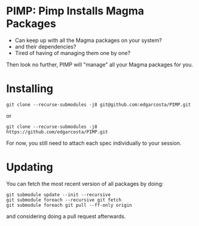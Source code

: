 # PIMP: Pimp Installs Magma Packages

- Can keep up with all the Magma packages on your system?
- and their dependencies?
- Tired of having of managing them one by one?

Then look no further, PIMP will "manage" all your Magma packages for you.

# Installing


```
git clone --recurse-submodules -j8 git@github.com:edgarcosta/PIMP.git
```
or
```
git clone --recurse-submodules -j8 https://github.com/edgarcosta/PIMP.git
```

For now, you still need to attach each spec individually to your session. 



# Updating

You can fetch the most recent version of all packages by doing:
```
git submodule update --init --recursive
git submodule foreach --recursive git fetch
git submodule foreach git pull --ff-only origin
```
and considering doing a pull request afterwards.
